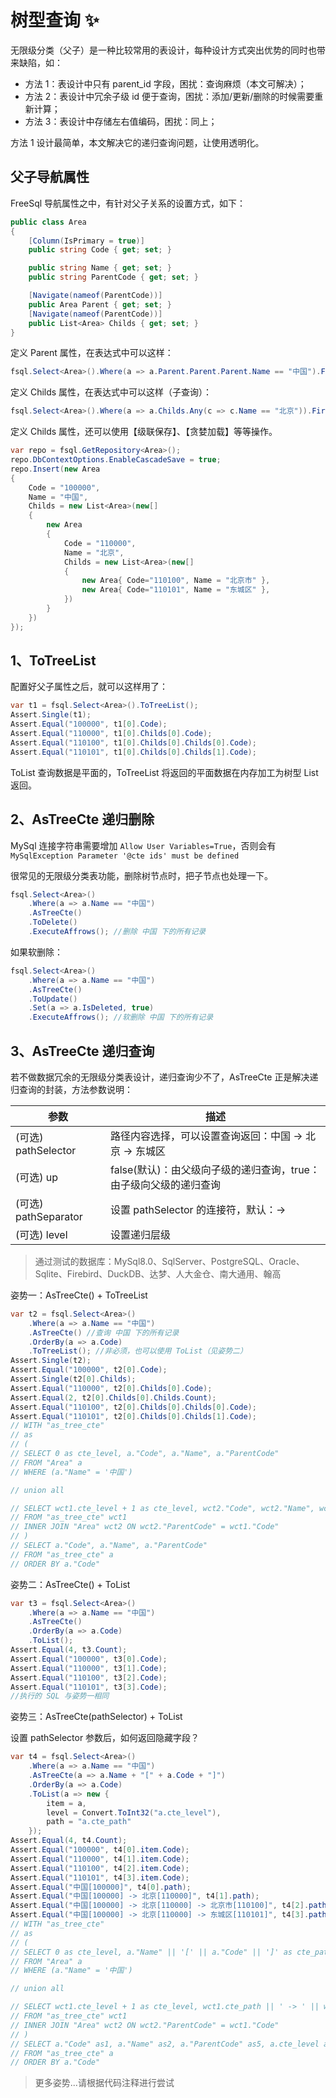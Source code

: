 # 树型查询 ✨

无限级分类（父子）是一种比较常用的表设计，每种设计方式突出优势的同时也带来缺陷，如：

- 方法 1：表设计中只有 parent_id 字段，困扰：查询麻烦（本文可解决）；
- 方法 2：表设计中冗余子级 id 便于查询，困扰：添加/更新/删除的时候需要重新计算；
- 方法 3：表设计中存储左右值编码，困扰：同上；

方法 1 设计最简单，本文解决它的递归查询问题，让使用透明化。

## 父子导航属性

FreeSql 导航属性之中，有针对父子关系的设置方式，如下：

```csharp
public class Area
{
    [Column(IsPrimary = true)]
    public string Code { get; set; }

    public string Name { get; set; }
    public string ParentCode { get; set; }

    [Navigate(nameof(ParentCode))]
    public Area Parent { get; set; }
    [Navigate(nameof(ParentCode))]
    public List<Area> Childs { get; set; }
}
```

定义 Parent 属性，在表达式中可以这样：

```csharp
fsql.Select<Area>().Where(a => a.Parent.Parent.Parent.Name == "中国").First();
```

定义 Childs 属性，在表达式中可以这样（子查询）：

```csharp
fsql.Select<Area>().Where(a => a.Childs.Any(c => c.Name == "北京")).First();
```

定义 Childs 属性，还可以使用【级联保存】、【贪婪加载】等等操作。

```csharp
var repo = fsql.GetRepository<Area>();
repo.DbContextOptions.EnableCascadeSave = true;
repo.Insert(new Area
{
    Code = "100000",
    Name = "中国",
    Childs = new List<Area>(new[]
    {
        new Area
        {
            Code = "110000",
            Name = "北京",
            Childs = new List<Area>(new[]
            {
                new Area{ Code="110100", Name = "北京市" },
                new Area{ Code="110101", Name = "东城区" },
            })
        }
    })
});
```

## 1、ToTreeList

配置好父子属性之后，就可以这样用了：

```csharp
var t1 = fsql.Select<Area>().ToTreeList();
Assert.Single(t1);
Assert.Equal("100000", t1[0].Code);
Assert.Equal("110000", t1[0].Childs[0].Code);
Assert.Equal("110100", t1[0].Childs[0].Childs[0].Code);
Assert.Equal("110101", t1[0].Childs[0].Childs[1].Code);
```

ToList 查询数据是平面的，ToTreeList 将返回的平面数据在内存加工为树型 List 返回。

## 2、AsTreeCte 递归删除

MySql 连接字符串需要增加 `Allow User Variables=True`，否则会有 `MySqlException Parameter '@cte ids' must be defined`

很常见的无限级分类表功能，删除树节点时，把子节点也处理一下。

```csharp
fsql.Select<Area>()
    .Where(a => a.Name == "中国")
    .AsTreeCte()
    .ToDelete()
    .ExecuteAffrows(); //删除 中国 下的所有记录
```

如果软删除：

```csharp
fsql.Select<Area>()
    .Where(a => a.Name == "中国")
    .AsTreeCte()
    .ToUpdate()
    .Set(a => a.IsDeleted, true)
    .ExecuteAffrows(); //软删除 中国 下的所有记录
```

## 3、AsTreeCte 递归查询

若不做数据冗余的无限级分类表设计，递归查询少不了，AsTreeCte 正是解决递归查询的封装，方法参数说明：

| 参数                 | 描述                                                              |
| -------------------- | ----------------------------------------------------------------- |
| (可选) pathSelector  | 路径内容选择，可以设置查询返回：中国 -> 北京 -> 东城区            |
| (可选) up            | false(默认)：由父级向子级的递归查询，true：由子级向父级的递归查询 |
| (可选) pathSeparator | 设置 pathSelector 的连接符，默认：->                              |
| (可选) level         | 设置递归层级                                                      |

> 通过测试的数据库：MySql8.0、SqlServer、PostgreSQL、Oracle、Sqlite、Firebird、DuckDB、达梦、人大金仓、南大通用、翰高

姿势一：AsTreeCte() + ToTreeList

```csharp
var t2 = fsql.Select<Area>()
    .Where(a => a.Name == "中国")
    .AsTreeCte() //查询 中国 下的所有记录
    .OrderBy(a => a.Code)
    .ToTreeList(); //非必须，也可以使用 ToList（见姿势二）
Assert.Single(t2);
Assert.Equal("100000", t2[0].Code);
Assert.Single(t2[0].Childs);
Assert.Equal("110000", t2[0].Childs[0].Code);
Assert.Equal(2, t2[0].Childs[0].Childs.Count);
Assert.Equal("110100", t2[0].Childs[0].Childs[0].Code);
Assert.Equal("110101", t2[0].Childs[0].Childs[1].Code);
// WITH "as_tree_cte"
// as
// (
// SELECT 0 as cte_level, a."Code", a."Name", a."ParentCode"
// FROM "Area" a
// WHERE (a."Name" = '中国')

// union all

// SELECT wct1.cte_level + 1 as cte_level, wct2."Code", wct2."Name", wct2."ParentCode"
// FROM "as_tree_cte" wct1
// INNER JOIN "Area" wct2 ON wct2."ParentCode" = wct1."Code"
// )
// SELECT a."Code", a."Name", a."ParentCode"
// FROM "as_tree_cte" a
// ORDER BY a."Code"
```

姿势二：AsTreeCte() + ToList

```csharp
var t3 = fsql.Select<Area>()
    .Where(a => a.Name == "中国")
    .AsTreeCte()
    .OrderBy(a => a.Code)
    .ToList();
Assert.Equal(4, t3.Count);
Assert.Equal("100000", t3[0].Code);
Assert.Equal("110000", t3[1].Code);
Assert.Equal("110100", t3[2].Code);
Assert.Equal("110101", t3[3].Code);
//执行的 SQL 与姿势一相同
```

姿势三：AsTreeCte(pathSelector) + ToList

设置 pathSelector 参数后，如何返回隐藏字段？

```csharp
var t4 = fsql.Select<Area>()
    .Where(a => a.Name == "中国")
    .AsTreeCte(a => a.Name + "[" + a.Code + "]")
    .OrderBy(a => a.Code)
    .ToList(a => new {
        item = a,
        level = Convert.ToInt32("a.cte_level"),
        path = "a.cte_path"
    });
Assert.Equal(4, t4.Count);
Assert.Equal("100000", t4[0].item.Code);
Assert.Equal("110000", t4[1].item.Code);
Assert.Equal("110100", t4[2].item.Code);
Assert.Equal("110101", t4[3].item.Code);
Assert.Equal("中国[100000]", t4[0].path);
Assert.Equal("中国[100000] -> 北京[110000]", t4[1].path);
Assert.Equal("中国[100000] -> 北京[110000] -> 北京市[110100]", t4[2].path);
Assert.Equal("中国[100000] -> 北京[110000] -> 东城区[110101]", t4[3].path);
// WITH "as_tree_cte"
// as
// (
// SELECT 0 as cte_level, a."Name" || '[' || a."Code" || ']' as cte_path, a."Code", a."Name", a."ParentCode"
// FROM "Area" a
// WHERE (a."Name" = '中国')

// union all

// SELECT wct1.cte_level + 1 as cte_level, wct1.cte_path || ' -> ' || wct2."Name" || '[' || wct2."Code" || ']' as cte_path, wct2."Code", wct2."Name", wct2."ParentCode"
// FROM "as_tree_cte" wct1
// INNER JOIN "Area" wct2 ON wct2."ParentCode" = wct1."Code"
// )
// SELECT a."Code" as1, a."Name" as2, a."ParentCode" as5, a.cte_level as6, a.cte_path as7
// FROM "as_tree_cte" a
// ORDER BY a."Code"
```

> 更多姿势...请根据代码注释进行尝试
